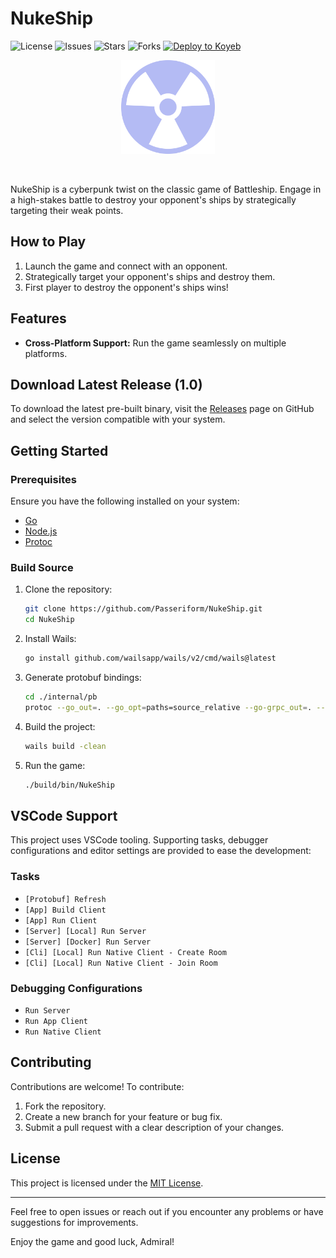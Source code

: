 # NukeShip

![License](https://img.shields.io/github/license/Passeriform/NukeShip)
![Issues](https://img.shields.io/github/issues/Passeriform/NukeShip)
![Stars](https://img.shields.io/github/stars/Passeriform/NukeShip)
![Forks](https://img.shields.io/github/forks/Passeriform/NukeShip)
[![Deploy to Koyeb](https://www.koyeb.com/static/images/deploy/button.svg)](https://app.koyeb.com/deploy?name=nukeship&repository=Passeriform%2FNukeShip&branch=master&instance_type=free)

<div align="center">
  <img src="./pkg/client/frontend/src/assets/radioactive.svg" alt="Radioactive Icon" width="150"/>
</div>

&nbsp;&nbsp;&nbsp;&nbsp;

NukeShip is a cyberpunk twist on the classic game of Battleship. Engage in a high-stakes battle to destroy your opponent's ships by strategically targeting their weak points.

## How to Play

1. Launch the game and connect with an opponent.
2. Strategically target your opponent's ships and destroy them.
3. First player to destroy the opponent's ships wins!

## Features

- **Cross-Platform Support:** Run the game seamlessly on multiple platforms.

## Download Latest Release (1.0)

To download the latest pre-built binary, visit the [Releases](https://github.com/Passeriform/NukeShip/releases) page on GitHub and select the version compatible with your system.

## Getting Started

### Prerequisites

Ensure you have the following installed on your system:

- [Go](https://go.dev/doc/install)
- [Node.js](https://nodejs.org/en/download)
- [Protoc](https://grpc.io/docs/protoc-installation/)

### Build Source

1. Clone the repository:

    ```bash
    git clone https://github.com/Passeriform/NukeShip.git
    cd NukeShip
    ```

2. Install Wails:

    ```bash
    go install github.com/wailsapp/wails/v2/cmd/wails@latest
    ```

3. Generate protobuf bindings:

    ```bash
    cd ./internal/pb
    protoc --go_out=. --go_opt=paths=source_relative --go-grpc_out=. --go-grpc_opt=paths=source_relative --proto_path=. ./room.proto"
    ```

4. Build the project:

    ```bash
    wails build -clean
    ```

5. Run the game:

    ```bash
    ./build/bin/NukeShip
    ```

## VSCode Support

This project uses VSCode tooling. Supporting tasks, debugger configurations and editor settings are provided to ease the development:

### Tasks

- `[Protobuf] Refresh`
- `[App] Build Client`
- `[App] Run Client`
- `[Server] [Local] Run Server`
- `[Server] [Docker] Run Server`
- `[Cli] [Local] Run Native Client - Create Room`
- `[Cli] [Local] Run Native Client - Join Room`

### Debugging Configurations

- `Run Server`
- `Run App Client`
- `Run Native Client`

## Contributing

Contributions are welcome! To contribute:

1. Fork the repository.
2. Create a new branch for your feature or bug fix.
3. Submit a pull request with a clear description of your changes.

## License

This project is licensed under the [MIT License](LICENSE).

---

Feel free to open issues or reach out if you encounter any problems or have suggestions for improvements.

Enjoy the game and good luck, Admiral!
